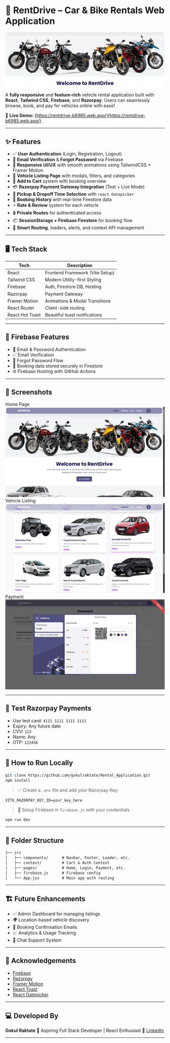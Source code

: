 

# 🚗 RentDrive – Car & Bike Rentals Web Application

![RentDrive Banner](./src/assets/image.png)

A **fully responsive** and **feature-rich** vehicle rental application built with **React**, **Tailwind CSS**, **Firebase**, and **Razorpay**. Users can seamlessly browse, book, and pay for vehicles online with ease!

🔗 **Live Demo:** [https://rentdrive-b6985.web.app/](https://rentdrive-b6985.web.app/)

---

## ✨ Features

- ✅ **User Authentication** (Login, Registration, Logout)
- 🔐 **Email Verification** & **Forgot Password** via Firebase
- 📱 **Responsive UI/UX** with smooth animations using TailwindCSS + Framer Motion
- 🚗 **Vehicle Listing Page** with modals, filters, and categories
- 🛒 **Add to Cart** system with booking overview
- 💳 **Razorpay Payment Gateway Integration** (Test + Live Mode)
- 📆 **Pickup & Dropoff Time Selection** with `react-datepicker`
- 📜 **Booking History** with real-time Firestore data
- ⭐ **Rate & Review** system for each vehicle
- 🔒 **Private Routes** for authenticated access
- 📦 **SessionStorage + Firebase Firestore** for booking flow
- 🧠 **Smart Routing**, loaders, alerts, and context API management

---

## 🖥️ Tech Stack

| Tech         | Description                        |
|--------------|------------------------------------|
| React        | Frontend Framework (Vite Setup)    |
| Tailwind CSS | Modern Utility-first Styling       |
| Firebase     | Auth, Firestore DB, Hosting        |
| Razorpay     | Payment Gateway                    |
| Framer Motion| Animations & Modal Transitions     |
| React Router | Client-side routing                |
| React Hot Toast | Beautiful toast notifications |

---

## 🔐 Firebase Features

- 🔑 Email & Password Authentication
- ✅ Email Verification
- 🔁 Forgot Password Flow
- 🧾 Booking data stored securely in Firestore
- 🌐 Firebase Hosting with GitHub Actions

---

## 📸 Screenshots

Home Page  ![Home](./src/assets/Images/home.png)
 Vehicle Listing ![Vehicles](./src/assets/Images/vehicle.png) 
Payment ![Payment](./src/assets/Images/payment.png) 

---

## 🧪 Test Razorpay Payments

- Use test card: `4111 1111 1111 1111`
- Expiry: Any future date
- CVV: `123`
- Name: Any
- OTP: `123456`

---

## 🚀 How to Run Locally

```bash
git clone https://github.com/gokulraktate/Rental_Application.git
npm install
````

> ✅ Create a `.env` file and add your Razorpay Key:

```env
VITE_RAZORPAY_KEY_ID=your_key_here
```

> 🔑 Setup Firebase in `firebase.js` with your credentials.

```bash
npm run dev
```

---

## 📂 Folder Structure

```
├── src
│   ├── components/      # Navbar, Footer, Loader, etc.
│   ├── context/         # Cart & Auth Context
│   ├── pages/           # Home, Login, Payment, etc.
│   ├── firebase.js      # Firebase config
│   └── App.jsx          # Main app with routing
```

---

## 🏗️ Future Enhancements

* ✅ Admin Dashboard for managing listings
* 🌍 Location-based vehicle discovery
* 📩 Booking Confirmation Emails
* 📈 Analytics & Usage Tracking
* 💬 Chat Support System

---

## 🤝 Acknowledgements

* [Firebase](https://firebase.google.com/)
* [Razorpay](https://razorpay.com/)
* [Framer Motion](https://www.framer.com/motion/)
* [React Toast](https://react-hot-toast.com/)
* [React Datepicker](https://reactdatepicker.com/)

---

## 💻 Developed By

**Gokul Raktate**
🚀 Aspiring Full Stack Developer | React Enthusiast
🔗 [LinkedIn](https://www.linkedin.com/in/gokul-raktate-3a6789216/)

---
<!-- 
## 📜 License

This project is licensed under the [MIT License](LICENSE). -->


